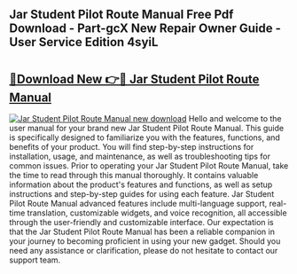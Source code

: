 ## Jar Student Pilot Route Manual Free Pdf Download - Part-gcX New Repair Owner Guide - User Service Edition 4syiL

# <h2><a href="http://bc53744.oget.top/?id=Jar+Student+Pilot+Route+Manual">🔗Download New 👉🔴 Jar Student Pilot Route Manual</a></h2>

[![Jar Student Pilot Route Manual new download](https://i.imgur.com/5g1atiW.png)](http://bc53744.oget.top/?id=Jar+Student+Pilot+Route+Manual)
Hello and welcome to the user manual for your brand new Jar Student Pilot Route Manual. This guide is specifically designed to familiarize you with the features, functions, and benefits of your product. You will find step-by-step instructions for installation, usage, and maintenance, as well as troubleshooting tips for common issues. Prior to operating your Jar Student Pilot Route Manual, take the time to read through this manual thoroughly. It contains valuable information about the product's features and functions, as well as setup instructions and step-by-step guides for using each feature. Jar Student Pilot Route Manual advanced features include multi-language support, real-time translation, customizable widgets, and voice recognition, all accessible through the user-friendly and customizable interface. Our expectation is that the Jar Student Pilot Route Manual has been a reliable companion in your journey to becoming proficient in using your new gadget. Should you need any assistance or clarification, please do not hesitate to contact our support team.
